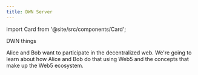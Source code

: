 ```yaml
---
title: DWN Server
---
```


import Card from '@site/src/components/Card';

<Card>
DWN things
</Card>


Alice and Bob want to participate in the decentralized web. We're going to learn about how Alice and Bob do that using Web5 and the concepts that make up the Web5 ecosystem.
